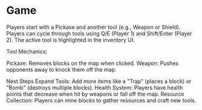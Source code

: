 # Game

Players start with a Pickaxe and another tool (e.g., Weapon or Shield).
Players can cycle through tools using Q/E (Player 1) and Shift/Enter (Player 2).
The active tool is highlighted in the inventory UI.




Tool Mechanics:

Pickaxe: Removes blocks on the map when clicked.
Weapon: Pushes opponents away to knock them off the map.



Next Steps
Expand Tools:
Add more items like a "Trap" (places a block) or "Bomb" (destroys multiple blocks).
Health System:
Players have health points that decrease when hit by weapons or fall off the map.
Resource Collection:
Players can mine blocks to gather resources and craft new tools.
